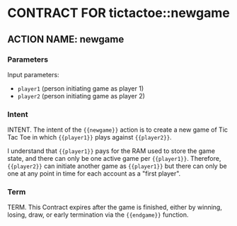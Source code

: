 # CONTRACT FOR tictactoe::newgame

## ACTION NAME: newgame

### Parameters
Input parameters:

* `player1` (person initiating game as player 1)
* `player2` (person initiating game as player 2)

### Intent
INTENT. The intent of the `{{newgame}}` action is to create a new game of Tic Tac Toe in which `{{player1}}` plays against `{{player2}}`.

I understand that `{{player1}}` pays for the RAM used to store the game state, and there can only be one active game per `{{player1}}`. Therefore, `{{player2}}` can initiate another game as `{{player1}}` but there can only be one at any point in time for each account as a "first player".

### Term
TERM. This Contract expires after the game is finished, either by winning, losing, draw, or early termination via the `{{endgame}}` function.
